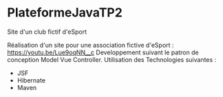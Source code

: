 # PlateformeJavaTP2
Site d'un club fictif d'eSport 

Réalisation d'un site pour une association fictive d'eSport : https://youtu.be/Lue9oqNN__c
Developpement suivant le patron de conception Model Vue Controller.
Utilisation des Technologies suivantes :
- JSF
- Hibernate
- Maven
